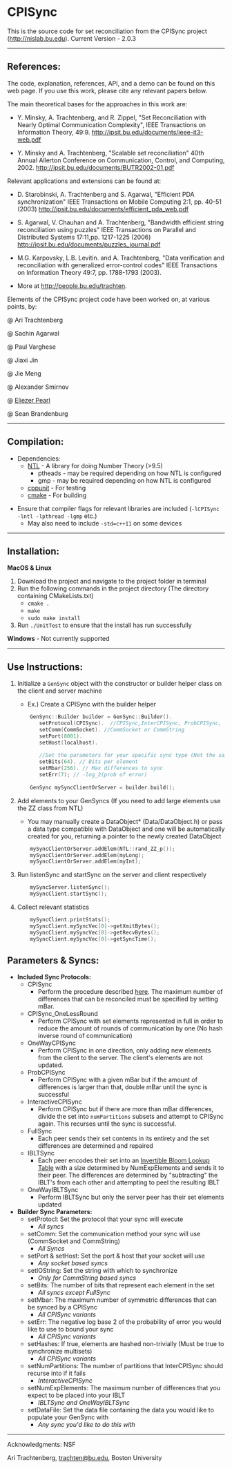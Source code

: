 # CPISync

This is the source code for set reconciliation from the CPISync project (http://nislab.bu.edu).
Current Version - 2.0.3

------------------------------


## References:

 The code, explanation, references, API, and a demo can be found on this
 web page.  If you use this work, please cite any relevant papers below.

The main theoretical bases for the approaches in this work are:
   * Y. Minsky, A. Trachtenberg, and R. Zippel,
    "Set Reconciliation with Nearly Optimal Communication Complexity",
    IEEE Transactions on Information Theory, 49:9.
    <http://ipsit.bu.edu/documents/ieee-it3-web.pdf>
    
   * Y. Minsky and A. Trachtenberg,
    "Scalable set reconciliation"
    40th Annual Allerton Conference on Communication, Control, and Computing, 2002.
    <http://ipsit.bu.edu/documents/BUTR2002-01.pdf>

Relevant applications and extensions can be found at:
   * D. Starobinski, A. Trachtenberg and S. Agarwal,
    "Efficient PDA synchronization"
    IEEE Transactions on Mobile Computing 2:1, pp. 40-51 (2003)
    <http://ipsit.bu.edu/documents/efficient_pda_web.pdf>
  
   * S. Agarwal, V. Chauhan and A. Trachtenberg,
    "Bandwidth efficient string reconciliation using puzzles"
    IEEE Transactions on Parallel and Distributed Systems 17:11,pp. 1217-1225 (2006)
    <http://ipsit.bu.edu/documents/puzzles_journal.pdf>

   *  M.G. Karpovsky, L.B. Levitin. and A. Trachtenberg,
    "Data verification and reconciliation with generalized error-control codes"
    IEEE Transactions on Information Theory 49:7, pp. 1788-1793 (2003).

   * More at <http://people.bu.edu/trachten>.

  Elements of the CPISync project code have been worked on, at various points, by:

  @ Ari Trachtenberg

  @ Sachin Agarwal 

  @ Paul Varghese

  @ Jiaxi Jin

  @ Jie Meng

  @ Alexander Smirnov

  @ [Eliezer Pearl](http://eliezer.tk) 
  
  @ Sean Brandenburg

------------------------------

## Compilation:

* Dependencies:
   * [NTL](http://www.shoup.net/ntl/) - A library for doing Number Theory (>9.5) 
       - ptheads - may be required depending on how NTL is configured
       - gmp - may be required depending on how NTL is configured
   * [cppunit](http://cppunit.sourceforge.net/doc/cvs/index.html) - For testing
   * [cmake](https://cmake.org) - For building
   
- Ensure that compiler flags for relevant libraries are included (`-lCPISync -lntl -lpthread -lgmp` etc.)
   - May also need to include `-std=c++11` on some devices

------------------------------

## Installation:
 **MacOS & Linux**  
 1. Download the project and navigate to the project folder in terminal
 2. Run the following commands in the project directory (The directory containing CMakeLists.txt)
    - `cmake .`
    - `make`
    - `sudo make install`
 3. Run `./UnitTest` to ensure that the install has run successfully

 **Windows** - Not currently supported

------------------------------

## Use Instructions:
  1. Initialize a `GenSync` object with the constructor or builder helper class on the client and server machine
     
     * Ex.) Create a CPISync with the builder helper
     
     ```cpp
         GenSync::Builder builder = GenSync::Builder().
            setProtocol(CPISync).  //CPISync,InterCPISync, ProbCPISync, IBLTSync, FullSync, etc.
            setComm(CommSocket). //CommSocket or CommString
            setPort(8001).
            setHost(localhost).
         
            //Set the parameters for your specific sync type (Not the same for every protocol)
            setBits(64). // Bits per element
            setMbar(256). // Max differences to sync
            setErr(7); // -log_2(prob of error)
            
         GenSync mySyncClientOrServer = builder.build();
     ```
  2. Add elements to your GenSyncs (If you need to add large elements use the ZZ class from NTL)
     * You may manually create a DataObject* (Data/DataObject.h) or pass a data type compatible with DataObject and one will be automatically created for you, returning a pointer to the newly created DataObject
     ```cpp
         mySyncClientOrServer.addElem(NTL::rand_ZZ_p());
         mySyncClientOrServer.addElem(myLong);
         mySyncClientOrServer.addElem(myInt);
     ```
     
  3. Run listenSync and startSync on the server and client respectively
     ```cpp
         mySyncServer.listenSync();
         mySyncClient.startSync();
     ```
  
  4. Collect relevant statistics
     ```cpp
         mySyncClient.printStats();
         mySyncClient.mySyncVec[0]->getXmitBytes();
         mySyncClient.mySyncVec[0]->getRecvBytes();
         mySyncClient.mySyncVec[0]->getSyncTime();
     ```

## Parameters & Syncs:
   * **Included Sync Protocols:**
       * CPISync
            * Perform the procedure described [here](http://ipsit.bu.edu/documents/ieee-it3-web.pdf). The maximum number of differences that can be reconciled must be specified by setting mBar.
       * CPISync_OneLessRound
            * Perform CPISync with set elements represented in full in order to reduce the amount of rounds of communication by one (No hash inverse round of communication)
       * OneWayCPISync
            * Perform CPISync in one direction, only adding new elements from the client to the server. The client's elements are not updated.
       * ProbCPISync
            * Perform CPISync with a given mBar but if the amount of differences is larger than that, double mBar until the sync is successful
       * InteractiveCPISync
            * Perform CPISync but if there are more than mBar differences, divide the set into `numPartitions` subsets and attempt to CPISync again. This recurses until the sync is successful.
       * FullSync
            * Each peer sends their set contents in its entirety and the set differences are determined and repaired
       * IBLTSync
            * Each peer encodes their set into an [Invertible Bloom Lookup Table](https://arxiv.org/pdf/1101.2245.pdf) with a size determined by NumExpElements and sends it to their peer. The differences are determined by "subtracting" the IBLT's from each other and attempting to peel the resulting IBLT
       * OneWayIBLTSync
            * Perform IBLTSync  but only the server peer has their set elements updated
   * **Builder Sync Parameters:**
       * setProtocl: Set the protocol that your sync will execute
           * *All syncs*
       * setComm: Set the communication method your sync will use (CommSocket and CommString)
           * *All Syncs*
       * setPort & setHost: Set the port & host that your socket will use
           * *Any socket based syncs*
       * setIOString: Set the string with which to synchronize
           * *Only for CommString based syncs*
       * setBits: The number of bits that represent each element in the set
           * *All syncs except FullSync*
       * setMbar: The maximum number of symmetric differences that can be synced by a CPISync
           * *All CPISync variants*
       * setErr: The negative log base 2 of the probability of error you would like to use to bound your sync
           * *All CPISync variants*
       * setHashes: If true, elements are hashed non-trivially (Must be true to synchronize multisets)
           * *All CPISync variants*
       * setNumPartitions: The number of partitions that InterCPISync should recurse into if it fails
           * *InteractiveCPISync*
       * setNumExpElements: The maximum number of differences that you expect to be placed into your IBLT
           * *IBLTSync and OneWayIBLTSync*
       * setDataFile: Set the data file containing the data you would like to populate your GenSync with
           * *Any sync you'd like to do this with*
           
------------------------------

Acknowledgments:  NSF

Ari Trachtenberg, trachten@bu.edu, Boston University

